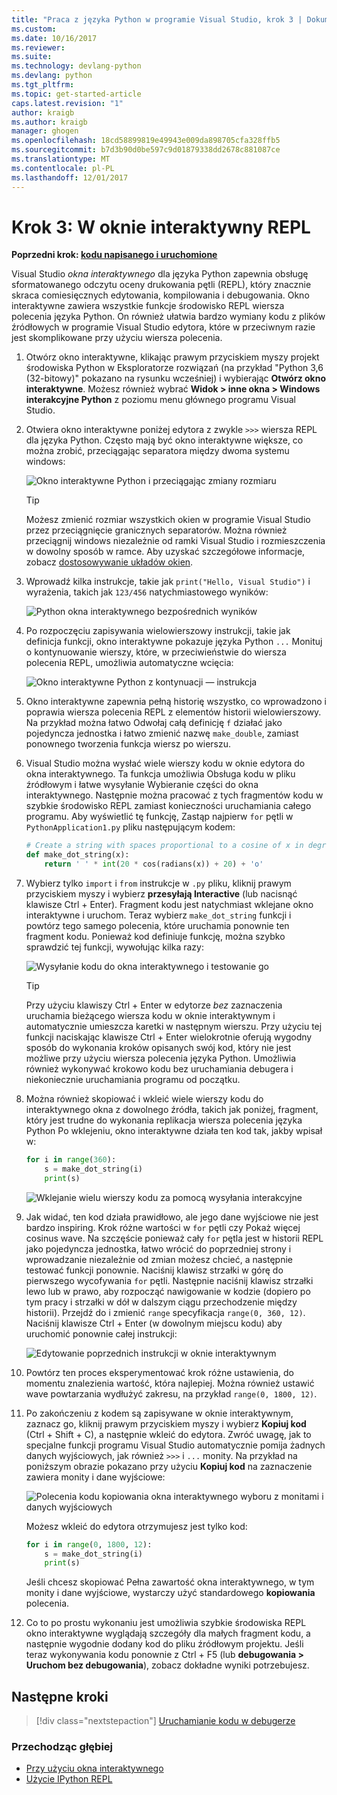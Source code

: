 ```yaml
---
title: "Praca z języka Python w programie Visual Studio, krok 3 | Dokumentacja firmy Microsoft"
ms.custom: 
ms.date: 10/16/2017
ms.reviewer: 
ms.suite: 
ms.technology: devlang-python
ms.devlang: python
ms.tgt_pltfrm: 
ms.topic: get-started-article
caps.latest.revision: "1"
author: kraigb
ms.author: kraigb
manager: ghogen
ms.openlocfilehash: 18cd58899819e49943e009da898705cfa328ffb5
ms.sourcegitcommit: b7d3b90d0be597c9d01879338dd2678c881087ce
ms.translationtype: MT
ms.contentlocale: pl-PL
ms.lasthandoff: 12/01/2017
---
```

# <a name="step-3-using-the-interactive-repl-window"></a>Krok 3: W oknie interaktywny REPL

**Poprzedni krok: [kodu napisanego i uruchomione](vs-tutorial-01-02.md)**

Visual Studio *okna interaktywnego* dla języka Python zapewnia obsługę sformatowanego odczytu oceny drukowania pętli (REPL), który znacznie skraca comiesięcznych edytowania, kompilowania i debugowania. Okno interaktywne zawiera wszystkie funkcje środowisko REPL wiersza polecenia języka Python. On również ułatwia bardzo wymiany kodu z plików źródłowych w programie Visual Studio edytora, które w przeciwnym razie jest skomplikowane przy użyciu wiersza polecenia.

1. Otwórz okno interaktywne, klikając prawym przyciskiem myszy projekt środowiska Python w Eksploratorze rozwiązań (na przykład "Python 3,6 (32-bitowy)" pokazano na rysunku wcześniej) i wybierając **Otwórz okno interaktywne**. Możesz również wybrać **Widok > inne okna > Windows interakcyjne Python** z poziomu menu głównego programu Visual Studio.

1. Otwiera okno interaktywne poniżej edytora z zwykle `>>>` wiersza REPL dla języka Python. Często mają być okno interaktywne większe, co można zrobić, przeciągając separatora między dwoma systemu windows:

    ![Okno interaktywne Python i przeciągając zmiany rozmiaru](media/vs-getting-started-python-11-interactive1b.png)

    > [!Tip]
    > Możesz zmienić rozmiar wszystkich okien w programie Visual Studio przez przeciągnięcie granicznych separatorów. Można również przeciągnij windows niezależnie od ramki Visual Studio i rozmieszczenia w dowolny sposób w ramce. Aby uzyskać szczegółowe informacje, zobacz <a href="https://docs.microsoft.com/visualstudio/ide/customizing-window-layouts-in-visual-studio" target="_blank">dostosowywanie układów okien</a>.

1. Wprowadź kilka instrukcje, takie jak `print("Hello, Visual Studio")` i wyrażenia, takich jak `123/456` natychmiastowego wyników:

    ![Python okna interaktywnego bezpośrednich wyników](media/vs-getting-started-python-12-interactive2.png)

1. Po rozpoczęciu zapisywania wielowierszowy instrukcji, takie jak definicja funkcji, okno interaktywne pokazuje języka Python `...` Monituj o kontynuowanie wierszy, które, w przeciwieństwie do wiersza polecenia REPL, umożliwia automatyczne wcięcia:

    ![Okno interaktywne Python z kontynuacji — instrukcja](media/vs-getting-started-python-13-interactive3.png)

1. Okno interaktywne zapewnia pełną historię wszystko, co wprowadzono i poprawia wiersza polecenia REPL z elementów historii wielowierszowy. Na przykład można łatwo Odwołaj całą definicję `f` działać jako pojedyncza jednostka i łatwo zmienić nazwę `make_double`, zamiast ponownego tworzenia funkcja wiersz po wierszu.

1. Visual Studio można wysłać wiele wierszy kodu w oknie edytora do okna interaktywnego. Ta funkcja umożliwia Obsługa kodu w pliku źródłowym i łatwe wysyłanie Wybieranie części do okna interaktywnego. Następnie można pracować z tych fragmentów kodu w szybkie środowisko REPL zamiast konieczności uruchamiania całego programu. Aby wyświetlić tę funkcję, Zastąp najpierw `for` pętli w `PythonApplication1.py` pliku następującym kodem:

    ```python
    # Create a string with spaces proportional to a cosine of x in degrees
    def make_dot_string(x):  
        return ' ' * int(20 * cos(radians(x)) + 20) + 'o'
    ```

1. Wybierz tylko `import` i `from` instrukcje w `.py` pliku, kliknij prawym przyciskiem myszy i wybierz **przesyłają Interactive** (lub nacisnąć klawisze Ctrl + Enter). Fragment kodu jest natychmiast wklejane okno interaktywne i uruchom. Teraz wybierz `make_dot_string` funkcji i powtórz tego samego polecenia, które uruchamia ponownie ten fragment kodu. Ponieważ kod definiuje funkcję, można szybko sprawdzić tej funkcji, wywołując kilka razy:

    ![Wysyłanie kodu do okna interaktywnego i testowanie go](media/vs-getting-started-python-14-interactive4.png)

    > [!Tip]
    > Przy użyciu klawiszy Ctrl + Enter w edytorze *bez* zaznaczenia uruchamia bieżącego wiersza kodu w oknie interaktywnym i automatycznie umieszcza karetki w następnym wierszu. Przy użyciu tej funkcji naciskając klawisze Ctrl + Enter wielokrotnie oferują wygodny sposób do wykonania kroków opisanych swój kod, który nie jest możliwe przy użyciu wiersza polecenia języka Python. Umożliwia również wykonywać krokowo kodu bez uruchamiania debugera i niekoniecznie uruchamiania programu od początku.

1. Można również skopiować i wkleić wiele wierszy kodu do interaktywnego okna z dowolnego źródła, takich jak poniżej, fragment, który jest trudne do wykonania replikacja wiersza polecenia języka Python Po wklejeniu, okno interaktywne działa ten kod tak, jakby wpisał w:

    ```python
    for i in range(360):
        s = make_dot_string(i)  
        print(s) 
    ```

    ![Wklejanie wielu wierszy kodu za pomocą wysyłania interakcyjne](media/vs-getting-started-python-15-interactive5.png)

1. Jak widać, ten kod działa prawidłowo, ale jego dane wyjściowe nie jest bardzo inspiring. Krok różne wartości w `for` pętli czy Pokaż więcej cosinus wave. Na szczęście ponieważ cały `for` pętla jest w historii REPL jako pojedyncza jednostka, łatwo wrócić do poprzedniej strony i wprowadzanie niezależnie od zmian możesz chcieć, a następnie testować funkcji ponownie. Naciśnij klawisz strzałki w górę do pierwszego wycofywania `for` pętli. Następnie naciśnij klawisz strzałki lewo lub w prawo, aby rozpocząć nawigowanie w kodzie (dopiero po tym pracy i strzałki w dół w dalszym ciągu przechodzenie między historii). Przejdź do i zmienić `range` specyfikacja `range(0, 360, 12)`. Naciśnij klawisze Ctrl + Enter (w dowolnym miejscu kodu) aby uruchomić ponownie całej instrukcji:

    ![Edytowanie poprzednich instrukcji w oknie interaktywnym](media/vs-getting-started-python-16-interactive6.png)

1. Powtórz ten proces eksperymentować krok różne ustawienia, do momentu znalezienia wartość, która najlepiej. Można również ustawić wave powtarzania wydłużyć zakresu, na przykład `range(0, 1800, 12)`.
 
1. Po zakończeniu z kodem są zapisywane w oknie interaktywnym, zaznacz go, kliknij prawym przyciskiem myszy i wybierz **Kopiuj kod** (Ctrl + Shift + C), a następnie wkleić do edytora. Zwróć uwagę, jak to specjalne funkcji programu Visual Studio automatycznie pomija żadnych danych wyjściowych, jak również `>>>` i `...` monity. Na przykład na poniższym obrazie pokazano przy użyciu **Kopiuj kod** na zaznaczenie zawiera monity i dane wyjściowe:

    ![Polecenia kodu kopiowania okna interaktywnego wyboru z monitami i danych wyjściowych](media/vs-getting-started-python-17-interactive7.png)

    Możesz wkleić do edytora otrzymujesz jest tylko kod:

    ```python
    for i in range(0, 1800, 12):
        s = make_dot_string(i)  
        print(s) 
    ```

    Jeśli chcesz skopiować Pełna zawartość okna interaktywnego, w tym monity i dane wyjściowe, wystarczy użyć standardowego **kopiowania** polecenia.

1. Co to po prostu wykonaniu jest umożliwia szybkie środowiska REPL okno interaktywne wyglądają szczegóły dla małych fragment kodu, a następnie wygodnie dodany kod do pliku źródłowym projektu. Jeśli teraz wykonywania kodu ponownie z Ctrl + F5 (lub **debugowania > Uruchom bez debugowania**), zobacz dokładne wyniki potrzebujesz.


## <a name="next-steps"></a>Następne kroki

> [!div class="nextstepaction"]
> [Uruchamianie kodu w debugerze](vs-tutorial-01-04.md)

### <a name="going-deeper"></a>Przechodząc głębiej

- [Przy użyciu okna interaktywnego](interactive-repl.md)
- [Użycie IPython REPL](interactive-repl-ipython.md)
